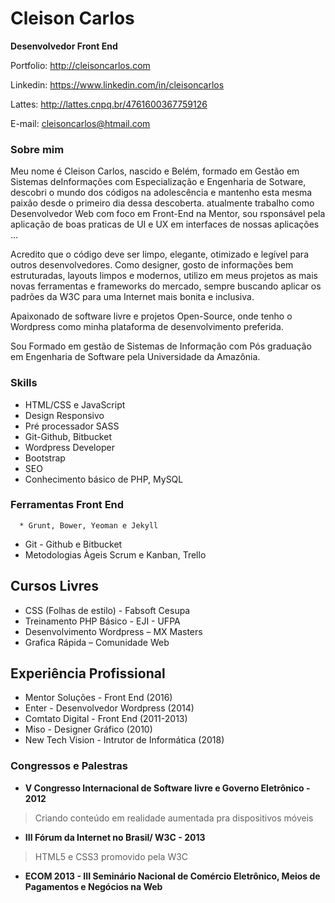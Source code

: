 # Cleison Carlos

**Desenvolvedor Front End**

Portfolio: http://cleisoncarlos.com

Linkedin: https://www.linkedin.com/in/cleisoncarlos

Lattes: http://lattes.cnpq.br/4761600367759126

E-mail: cleisoncarlos@htmail.com

### Sobre mim

Meu nome é Cleison Carlos, nascido e Belém, formado em Gestão em Sistemas deInformações com Especialização e Engenharia de Sotware, descobri o mundo dos códigos na adolescência e mantenho esta mesma paixão desde o primeiro dia dessa descoberta. atualmente trabalho como Desenvolvedor Web com foco em Front-End na Mentor, sou rsponsável pela aplicação de boas praticas de UI e UX em interfaces de nossas aplicações ...

Acredito que o código deve ser limpo, elegante, otimizado e legível para outros desenvolvedores. Como designer, gosto de informações bem estruturadas, layouts limpos e modernos, utilizo em meus projetos as mais novas ferramentas e frameworks do mercado, sempre buscando aplicar os padrões da W3C para uma Internet mais bonita e inclusiva.

Apaixonado de software livre e projetos Open-Source, onde tenho o Wordpress como minha plataforma de desenvolvimento preferida. 

Sou Formado em gestão de Sistemas de Informação com Pós graduação em Engenharia de Software pela Universidade da Amazônia.

### Skills

   * HTML/CSS e JavaScript
   * Design Responsivo
   * Pré processador SASS
   * Git-Github, Bitbucket
   * Wordpress Developer
   * Bootstrap
   * SEO
   * Conhecimento básico de PHP, MySQL

### Ferramentas Front End

      * Grunt, Bower, Yeoman e Jekyll
   * Git - Github e Bitbucket
   * Metodologias Àgeis Scrum e Kanban, Trello



## Cursos Livres

* CSS (Folhas de estilo) - Fabsoft Cesupa
* Treinamento PHP Básico - EJI - UFPA
* Desenvolvimento Wordpress – MX Masters 
* Grafica Rápida – Comunidade Web 
 


## Experiência Profissional


* Mentor Soluções - Front End (2016)
* Enter - Desenvolvedor Wordpress (2014)
* Comtato Digital - Front End (2011-2013)
* Miso - Designer Gráfico (2010)
* New Tech Vision - Intrutor de Informática (2018)



### Congressos e Palestras

* **V Congresso Internacional de Software livre e Governo Eletrônico - 2012**

> Criando conteúdo em realidade aumentada pra dispositivos móveis


* **III Fórum da Internet no Brasil/ W3C - 2013**

>  HTML5 e CSS3 promovido pela W3C

* **ECOM 2013 - III Seminário Nacional de Comércio Eletrônico, Meios de Pagamentos e Negócios na Web**
